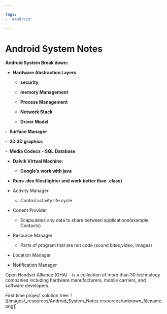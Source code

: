 ```yaml
---

tags: 
- '#android'

---
```


# Android System Notes


**Android System Break down:**

*   **Hardware Abstraction Layers**
    
    *   **security**
        
    *   **memory Management**
        
    *   **Process Management**
        
    *   **Network Stack**
        
    *   **Driver Model**
        

**\-  Surface Manager**

**\-  2D 3D graphics**

**\-  Media Codecs**
**\- SQL Database**

*   **Dalvik Virtual Machine:**
    
    *   **Google’s work with java**
        

*   **Runs .dex files(lighter and work better than .class)**

*   Activity Manager
    *   Control activity life cycle
*   Conent Provider
    *   Ecapsulates any data to share between applications(example Contacts)
*   Resource Manager
    *   Parts of program that are not code (sound bites,video, images)
*   Location Manager
*   Notification Manager

Open Handset Alliance (OHA) - is a collection of more than 30 technology companies including hardware manufacturers, mobile carriers, and software developers.

First time project solution tree:
![[images/_resources/Android_System_Notes.resources/unknown_filename.png]]

